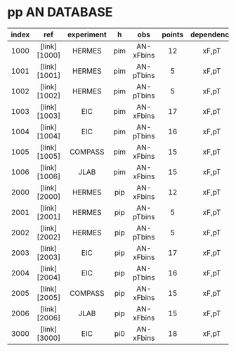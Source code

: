 # pp AN DATABASE

| index | ref          | experiment | h     | obs              | points | dependence |
| :--:  | :--:         | :--:       | :--:  | :--:             | :--:   | :--:       |
| 1000  | [link][1000] | HERMES     |  pim  | AN-xFbins        | 12     | xF,pT      |
| 1001  | [link][1001] | HERMES     |  pim  | AN-pTbins        | 5      | xF,pT      |
| 1002  | [link][1002] | HERMES     |  pim  | AN-pTbins        | 5      | xF,pT      |
| 1003  | [link][1003] | EIC        |  pim  | AN-xFbins        | 17     | xF,pT      |
| 1004  | [link][1004] | EIC        |  pim  | AN-pTbins        | 16     | xF,pT      |
| 1005  | [link][1005] | COMPASS    |  pim  | AN-xFbins        | 15     | xF,pT      |
| 1006  | [link][1006] | JLAB       |  pim  | AN-xFbins        | 15     | xF,pT      |
| 2000  | [link][2000] | HERMES     |  pip  | AN-xFbins        | 12     | xF,pT      |
| 2001  | [link][2001] | HERMES     |  pip  | AN-pTbins        | 5      | xF,pT      |
| 2002  | [link][2002] | HERMES     |  pip  | AN-pTbins        | 5      | xF,pT      |
| 2003  | [link][2003] | EIC        |  pip  | AN-xFbins        | 17     | xF,pT      |
| 2004  | [link][2004] | EIC        |  pip  | AN-pTbins        | 16     | xF,pT      |
| 2005  | [link][2005] | COMPASS    |  pip  | AN-xFbins        | 15     | xF,pT      |
| 2006  | [link][2006] | JLAB       |  pip  | AN-xFbins        | 15     | xF,pT      |
| 3000  | [link][3000] | EIC        |  pi0  | AN-xFbins        | 18     | xF,pT      |





